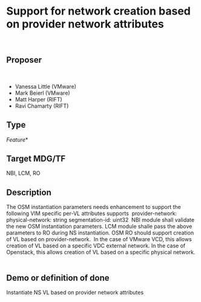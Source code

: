 # Support for network creation based on provider network attributes #
​
## Proposer ##
​
- Vanessa Little (VMware)
- Mark Beierl (VMware)
- Matt Harper (RIFT)
- Ravi Chamarty (RIFT)
​
## Type ##
*Feature**
​
## Target MDG/TF ##
NBI, LCM, RO
​
## Description ##
The OSM instantiation parameters needs enhancement to support the following VIM specific per-VL attributes supports
​
provider-network:
   physical-network: string
   segmentation-id: uint32
​
NBI module shall validate the new OSM instantiation parameters. LCM module shalle pass the above parameters to RO during NS instantiation. OSM RO should support creation of VL based on provider-network.
​
In the case of VMware VCD, this allows creation of VL based on a specific VDC external network.
In the case of Openstack, this allows creation of VL based on a specific physical network.
​
​
## Demo or definition of done ##
Instantiate NS VL based on provider network attributes
